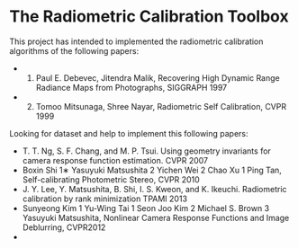 # The Radiometric Calibration Toolbox
This project has intended to implemented the radiometric calibration algorithms of the following papers:
* 1. Paul E. Debevec, Jitendra Malik, Recovering High Dynamic Range Radiance Maps from Photographs, SIGGRAPH 1997
* 2. Tomoo Mitsunaga, Shree Nayar, Radiometric Self Calibration, CVPR 1999

Looking for dataset and help to implement this following papers:

* T. T. Ng, S. F. Chang, and M. P. Tsui. Using geometry invariants for camera response function estimation. CVPR 2007
* Boxin Shi 1∗ Yasuyuki Matsushita 2 Yichen Wei 2 Chao Xu 1 Ping Tan, Self-calibrating Photometric Stereo, CVPR 2010
* J. Y. Lee, Y. Matsushita, B. Shi, I. S. Kweon, and K. Ikeuchi. Radiometric calibration by rank minimization TPAMI 2013
* Sunyeong Kim 1 Yu-Wing Tai 1 Seon Joo Kim 2 Michael S. Brown 3 Yasuyuki Matsushita, Nonlinear Camera Response Functions and Image Deblurring, CVPR2012
* 
